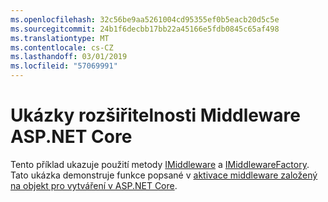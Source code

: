 ```yaml
---
ms.openlocfilehash: 32c56be9aa5261004cd95355ef0b5eacb20d5c5e
ms.sourcegitcommit: 24b1f6decbb17bb22a45166e5fdb0845c65af498
ms.translationtype: MT
ms.contentlocale: cs-CZ
ms.lasthandoff: 03/01/2019
ms.locfileid: "57069991"
---
```

# <a name="aspnet-core-middleware-extensibility-sample"></a>Ukázky rozšiřitelnosti Middleware ASP.NET Core

Tento příklad ukazuje použití metody [IMiddleware](https://docs.microsoft.com/dotnet/api/microsoft.aspnetcore.http.imiddleware) a [IMiddlewareFactory](https://docs.microsoft.com/dotnet/api/microsoft.aspnetcore.http.imiddlewarefactory). Tato ukázka demonstruje funkce popsané v [aktivace middleware založený na objekt pro vytváření v ASP.NET Core](https://docs.microsoft.com/aspnet/core/fundamentals/middleware/middleware-extensibility).
